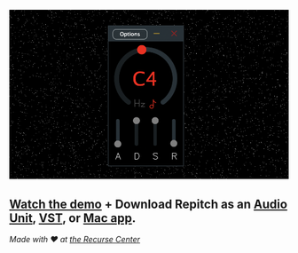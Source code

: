 ![](screenshot.png)

## [Watch the demo](https://www.youtube.com/watch?v=rlfTiRodzwQ) + Download Repitch as an [Audio Unit](https://github.com/maxwellpollack/repitch/releases/latest/download/repitch.component.zip), [VST](https://github.com/maxwellpollack/repitch/releases/latest/download/repitch.vst3.zip), or [Mac app](https://github.com/maxwellpollack/repitch/releases/latest/download/Repitch.app.zip).

*Made with ❤️ at [the Recurse Center](https://www.recurse.com)*
